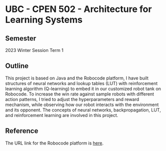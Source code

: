 # UBC - CPEN 502 - Architecture for Learning Systems

## Semester
2023 Winter Session Term 1

## Outline
This project is based on Java and the Robocode platform, I have built structures of neural networks and lookup tables (LUT) with reinforcement learning algorithm (Q-learning) to embed it in our customized robot tank on Robocode.
To increase the win rate against sample robots with different action patterns, I tried to adjust the hyperparameters and reward mechanism, while observing how our robot interacts with the environment and its opponent. The concepts of neural networks, backpropagation, LUT, and reinforcement learning are involved in this project. 

## Reference
The URL link for the Robocode platform is [here](https://robocode.sourceforge.io/).
